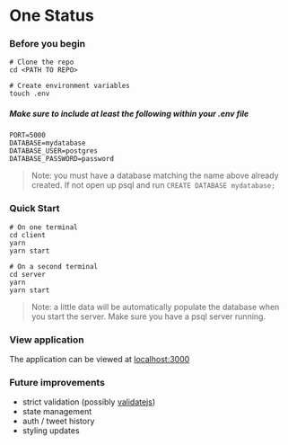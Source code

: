 # One Status

### Before you begin
```
# Clone the repo
cd <PATH TO REPO>

# Create environment variables 
touch .env
```
##### Make sure to include at least the following within your .env file
```
PORT=5000
DATABASE=mydatabase
DATABASE_USER=postgres
DATABASE_PASSWORD=password
```
> Note: you must have a database matching the name above already created. 
If not open up psql and run `CREATE DATABASE mydatabase;`


### Quick Start
```
# On one terminal
cd client
yarn
yarn start 

# On a second terminal
cd server
yarn
yarn start
```
> Note: a little data will be automatically populate the database when you start the server. Make sure you have a psql server running. 

### View application
The application can be viewed at [localhost:3000](http://localhost:3000)

### Future improvements
* strict validation (possibly [validatejs](https://validatejs.org/))
* state management
* auth / tweet history 
* styling updates